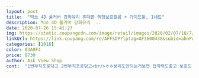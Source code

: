 ```yaml
---
layout: post 
title:  "빅쏘 4D 풀커버 강화유리 휴대폰 액정보호필름 + 가이드툴, 1세트" 
description: 빅쏘 4D 풀커버 강화유리  ..
date: 2020-07-26 15:41:27 
img: https://static.coupangcdn.com/image/retail/images/2020/02/07/18/7/2bbe9ac3-5a84-4aeb-82da-e76fc9c9a4f8.jpg 
linkUrl: https://link.coupang.com/re/AFFSDP?lptag=AF3600438&subid=ahnPublicAsk&pageKey=1248936590&itemId=2247325484&vendorItemId=70244731713&traceid=V0-113-eb48b5bb78ae4fff 
categories: [1016] 
color: 03A9F4 
price: 8730 
author: Ask View Shop 
cont:  "1번부직포로닦고 2번부직포로닦고<br/>ㅎㅎ분리도안되는거보면 접착력도좋고 보호도 잘되는거같아요<br/>가생이를 꼭 눌러주세요<br/>가생이만붙는건데도 접착력 좋아서 두번째구매해요<br/>가이드툴이붙이고 커버에 비닐뗀다음 붙이고<br/>강화유리 파는 데는 엄청 많지만 그래도 여기서 구매하는 이유는<br/>곡면 끝까지 가려지는 편은 아닙니다<br/>그동안 사용했던 제품이 저한테맞았나봐용<br/>그런 의미에서 세일 좀 자주해주셨으면 좋겠네요 ㅋㅋ<br/>나름 떨어트렸을때도 강화유리만 깨지고 본채 액정은 멀쩡할 때가 많아서 제 역할도 잘 하는 것 같아요<br/>내구성도좋고<br/>넘 잘 깨진다는 것 ㅠㅠㅠ 한 번 떨구면 완전 바사삭이에요 ㅎㅎ<br/>단점이라면 이 브랜드만의 단점은 아닌 모든 강화유리의 단점이라고 들 수 있는... <br/><br/>대량으로 쟤놓고 싶음 맘ㅋㅋㅋ<br/>덕분에 본채는 살았지만 저 처럼 자주 떨구시는 분들은 월에 2번은 바꿔야 할 것 같아요<br/>떨어트렸는데 보호유리도 액정도 멀쩡해요<br/>먼저산거는 가이드툴 안하고했다가<br/>바로 한 번에 깔끔하게 붙여지는 맛 때문에 다른데서 구매했다가도 다시<br/>부실하진 않은 것 같아 마음에 드네요<br/>부착후 가볍게 떨어뜨려서 아직은 멀쩡해요<br/>붙이는 게 너무 쉬워서.<br/> 인 것 같아요 가이드 툴 때문인지<br/>붙이는 순서는 보호필림제거하고<br/>빅쏘 4D를 구매하게 되는 ㅋㅋㅋ<br/>사진만 보고 테두리 케이스라고 생각하고 주문한 제 잘못입니다ㅠㅠ<br/>사진보면 완전 다 깨짐... <br/><br/>어떤거는 떨어트리며 액정 보호 유리가 떨어지기도 한다는데<br/>역시 가이드툴을 하고하니 잘붙네요<br/>이거 때문에 비싼가 봐요<br/>이거 안 붙이고 한 2주 지내다가 불안해서 사  붙였는데 바로 그 다음날에 깨트렸던 ㅎㅎ<br/>이건 가격이 조금 나가네요 혹시나 하는 맘에 구매해 봤어요<br/>이건 떨어트려도 분리안됩니다<br/>이것보다 좀 더 저렴한 제품이 있으니까요<br/>잘못붙여서 다시붙이고 다시붙이다가 깨졌어요<br/>저는 대만족이에요<br/>적응되면 괜찮겠죠<br/>정말 불편했던 점은<br/>젤리 풀케이스쓰다 이거쓰니 화면이 맑아보여서좋아요<br/>조금만 비뚤어져도 터치잘안되니 가이드툴 꼭하시고 붙이세요<br/>조만간에 또 살게요 많이 파세요 )<br/>좀 불편했어용.<br/>.<br/><br/>지금까지 사용하면서 본 적이 없었는데 햇빛이 비칠 때 화면에 작은 점들이 엄청나게 보였습니다 말로 설명하려니 조금 힘든데<br/>참고하세요<br/>최저가보다 쿠팡이 무료배송해주니 더저렴해요<br/>추가후기<br/>필름 자체에 전체적으로 촘촘하게 보였습니다<br/>필름만 이것저것 많이 써봤는데<br/>필름은 다른 것과 마찬가지로 얇은 편이고<br/>하지만 다음번엔 재구매 의사는 없어요<br/>화면밝기를 최대로했는데도 잘 안보여요ㅜㅜㅜㅜㅠ<br/>확실히 액정을 보호해주더라구요<br/>" 
---
```

